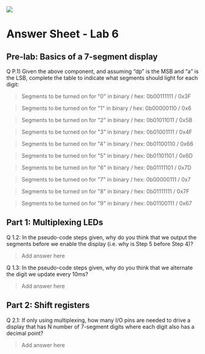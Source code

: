 <img src="https://github.com/ee209-2020class/ee209-2020class.github.io/blob/master/ExtraInfo/logo.png">

# Answer Sheet - Lab 6

## Pre-lab: Basics of a 7-segment display

Q P.1) Given the above component, and assuming “dp” is the MSB and “a” is the LSB, complete the table to indicate what segments should light for each digit:

> Segments to be turned on for "0" in binary / hex: 0b00111111 / 0x3F

> Segments to be turned on for "1" in binary / hex: 0b00000110 / 0x6

> Segments to be turned on for "2" in binary / hex: 0b01011011 / 0x5B

> Segments to be turned on for "3" in binary / hex: 0b01001111 / 0x4F

> Segments to be turned on for "4" in binary / hex: 0b01100110 / 0x66

> Segments to be turned on for "5" in binary / hex: 0b01101101 / 0x6D

> Segments to be turned on for "6" in binary / hex: 0b01111101 / 0x7D

> Segments to be turned on for "7" in binary / hex: 0b00000111 / 0x7

> Segments to be turned on for "8" in binary / hex: 0b01111111 / 0x7F

> Segments to be turned on for "9" in binary / hex: 0b01100111 / 0x67

## Part 1: Multiplexing LEDs

Q 1.2: In the pseudo-code steps given, why do you think that we output the segments before we enable the display (i.e. why is Step 5 before Step 4)?

> Add answer here

Q 1.3: In the pseudo-code steps given, why do you think that we alternate the digit we update every 10ms?

> Add answer here

## Part 2: Shift registers

Q 2.1: If only using multiplexing, how many I/O pins are needed to drive a display that has N number of 7-segment digits where each digit also has a decimal point?

> Add answer here
